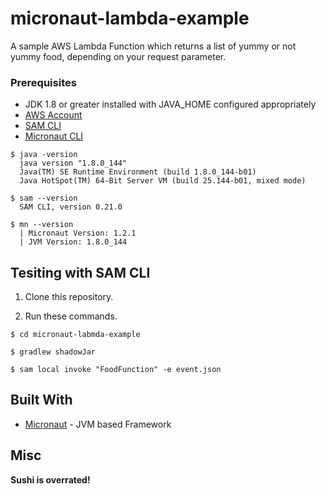 # micronaut-lambda-example

A sample AWS Lambda Function which returns a list of yummy or not yummy food, depending on your request parameter.

### Prerequisites

* JDK 1.8 or greater installed with JAVA_HOME configured appropriately
* [AWS Account](https://aws.amazon.com/?nc1=h_ls)
* [SAM CLI](https://docs.aws.amazon.com/serverless-application-model/latest/developerguide/what-is-sam.html)
* [Micronaut CLI](https://docs.micronaut.io/latest/guide/index.html)

```
$ java -version
  java version "1.8.0_144"
  Java(TM) SE Runtime Environment (build 1.8.0_144-b01)
  Java HotSpot(TM) 64-Bit Server VM (build 25.144-b01, mixed mode)

$ sam --version
  SAM CLI, version 0.21.0
  
$ mn --version
  | Micronaut Version: 1.2.1
  | JVM Version: 1.8.0_144  
```

## Tesiting with SAM CLI

1. Clone this repository.

2. Run these commands.
```
$ cd micronaut-labmda-example

$ gradlew shadowJar

$ sam local invoke "FoodFunction" -e event.json
```

## Built With

* [Micronaut](https://micronaut.io/) - JVM based Framework

## Misc

**Sushi is overrated!**